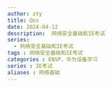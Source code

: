 ```yaml
---
author: zty
title: Qos
date: 2024-04-12
description:  网络安全基础和IE考试
series: 
  - 网络安全基础和IE考试
tags : 网络安全基础和IE考试
categories : ENSP，华为设备学习
series : IE考试
aliases : 网络基础
---
```


<!--more-->
